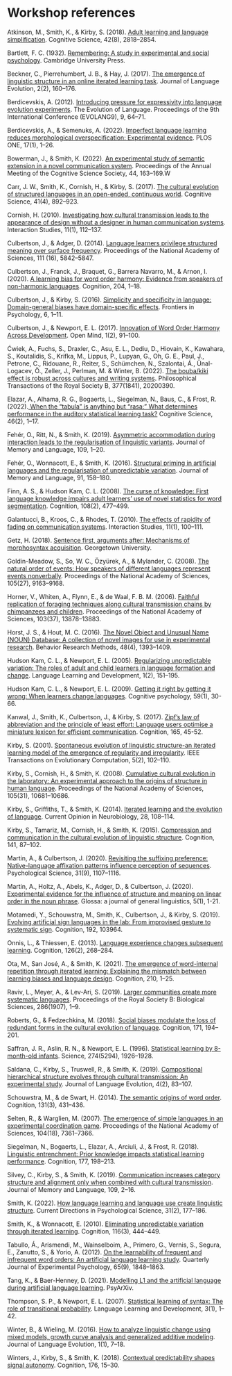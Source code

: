 # Workshop references

Atkinson, M., Smith, K., & Kirby, S. (2018). [Adult learning and language simplification](https://doi.org/10.1111/cogs.12686). Cognitive Science, 42(8), 2818–2854.

Bartlett, F. C. (1932). [Remembering: A study in experimental and social psychology](https://doi.org/10.1017/CBO9780511759185). Cambridge University Press.

Beckner, C., Pierrehumbert, J. B., & Hay, J. (2017). [The emergence of linguistic structure in an online iterated learning task](https://doi.org/10.1093/jole/lzx001). Journal of Language Evolution, 2(2), 160–176.

Berdicevskis, A. (2012). [Introducing pressure for expressivity into language evolution experiments](https://doi.org/10.1142/9789814401500_0009). The Evolution of Language. Proceedings of the 9th International Conference (EVOLANG9), 9, 64–71.

Berdicevskis, A., & Semenuks, A. (2022). [Imperfect language learning reduces morphological overspecification: Experimental evidence](https://doi.org/10.1371/journal.pone.0262876). PLOS ONE, 17(1), 1–26.

Bowerman, J., & Smith, K. (2022). [An experimental study of semantic extension in a novel communication system](https://escholarship.org/uc/item/3x3398ct). Proceedings of the Annual Meeting of the Cognitive Science Society, 44, 163–169.W

Carr, J. W., Smith, K., Cornish, H., & Kirby, S. (2017). [The cultural evolution of structured languages in an open-ended, continuous world](https://doi.org/10.1111/cogs.12371). Cognitive Science, 41(4), 892–923.

Cornish, H. (2010). [Investigating how cultural transmission leads to the appearance of design without a designer in human communication systems](https://doi.org/10.1075/is.11.1.02cor). Interaction Studies, 11(1), 112–137.

Culbertson, J., & Adger, D. (2014). [Language learners privilege structured meaning over surface frequency](https://www.pnas.org/doi/abs/10.1073/pnas.1320525111). Proceedings of the National Academy of Sciences, 111 (16), 5842–5847.

Culbertson, J., Franck, J., Braquet, G., Barrera Navarro, M., & Arnon, I. (2020). [A learning bias for word order harmony: Evidence from speakers of non-harmonic languages](https://doi.org/10.1016/j.cognition.2020.104392). Cognition, 204, 1–18.

Culbertson, J., & Kirby, S. (2016). [Simplicity and specificity in language: Domain-general biases have domain-specific effects](https://doi.org/10.3389/fpsyg.2015.01964). Frontiers in Psychology, 6, 1–11.

Culbertson, J., & Newport, E. L. (2017). [Innovation of Word Order Harmony Across Development](https://doi.org/10.1162/opmi_a_00010). Open Mind, 1(2), 91–100.

Ćwiek, A., Fuchs, S., Draxler, C., Asu, E. L., Dediu, D., Hiovain, K., Kawahara, S., Koutalidis, S., Krifka, M., Lippus, P., Lupyan, G., Oh, G. E., Paul, J., Petrone, C., Ridouane, R., Reiter, S., Schümchen, N., Szalontai, Á., Ünal-Logacev, Ö., Zeller, J., Perlman, M. & Winter, B. (2022). [The bouba/kiki effect is robust across cultures and writing systems](https://royalsocietypublishing.org/doi/10.1098/rstb.2020.0390). Philosophical Transactions of the Royal Society B, 377(1841), 20200390.

Elazar, A., Alhama, R. G., Bogaerts, L., Siegelman, N., Baus, C., & Frost, R. (2022).[ When the “tabula” is anything but “rasa:” What determines performance in the auditory statistical learning task?](https://doi.org/10.1111/cogs.13102) Cognitive Science, 46(2), 1–17. 

Fehér, O., Ritt, N., & Smith, K. (2019). [Asymmetric accommodation during interaction leads to the regularisation of linguistic variants](https://doi.org/10.1016/j.jml.2019.104036). Journal of Memory and Language, 109, 1–20.

Fehér, O., Wonnacott, E., & Smith, K. (2016). [Structural priming in artificial languages and the regularisation of unpredictable variation](https://doi.org/10.1016/j.jml.2016.06.002). Journal of Memory and Language, 91, 158–180.

Finn, A. S., & Hudson Kam, C. L. (2008). [The curse of knowledge: First language knowledge impairs adult learners’ use of novel statistics for word segmentation](https://doi.org/10.1016/j.cognition.2008.04.002). Cognition, 108(2), 477–499.

Galantucci, B., Kroos, C., & Rhodes, T. (2010). [The effects of rapidity of fading on communication systems](https://doi.org/10.1075/bct.45.06gal). Interaction Studies, 11(1), 100–111.

Getz, H. (2018). [Sentence first, arguments after: Mechanisms of morphosyntax acquisition](https://repository.library.georgetown.edu/handle/10822/1051991). Georgetown University.

Goldin-Meadow, S., So, W. C., Özyürek, A., & Mylander, C. (2008). [The natural order of events: How speakers of different languages represent events nonverbally](https://doi.org/10.1073/pnas.0710060105). Proceedings of the National Academy of Sciences, 105(27), 9163–9168.

Horner, V., Whiten, A., Flynn, E., & de Waal, F. B. M. (2006). [Faithful replication of foraging techniques along cultural transmission chains by chimpanzees and children](https://doi.org/10.1073/pnas.0606015103). Proceedings of the National Academy of Sciences, 103(37), 13878–13883.

Horst, J. S., & Hout, M. C. (2016). [The Novel Object and Unusual Name (NOUN) Database: A collection of novel images for use in experimental research](https://doi.org/10.3758/s13428-015-0647-3). Behavior Research Methods, 48(4), 1393–1409.

Hudson Kam, C. L., & Newport, E. L. (2005). [Regularizing unpredictable variation: The roles of adult and child learners in language formation and change](https://doi.org/10.1080/15475441.2005.9684215). Language Learning and Development, 1(2), 151–195.

Hudson Kam, C. L., & Newport, E. L. (2009). [Getting it right by getting it wrong: When learners change languages](https://www.sciencedirect.com/science/article/pii/S0010028509000048). Cognitive psychology, 59(1), 30-66.

Kanwal, J., Smith, K., Culbertson, J., & Kirby, S. (2017). [Zipf’s law of abbreviation and the principle of least effort: Language users optimise a miniature lexicon for efficient communication](https://www.sciencedirect.com/science/article/pii/S0010027717301166). Cognition, 165, 45-52.

Kirby, S. (2001). [Spontaneous evolution of linguistic structure-an iterated learning model of the emergence of regularity and irregularity](https://doi.org/10.1109/4235.918430). IEEE Transactions on Evolutionary Computation, 5(2), 102–110.

Kirby, S., Cornish, H., & Smith, K. (2008). [Cumulative cultural evolution in the laboratory: An experimental approach to the origins of structure in human language](https://doi.org/10.1073/pnas.0707835105). Proceedings of the National Academy of Sciences, 105(31), 10681–10686.

Kirby, S., Griffiths, T., & Smith, K. (2014). [Iterated learning and the evolution of language](https://doi.org/10.1016/j.conb.2014.07.014). Current Opinion in Neurobiology, 28, 108–114.

Kirby, S., Tamariz, M., Cornish, H., & Smith, K. (2015). [Compression and communication in the cultural evolution of linguistic structure](https://doi.org/10.1016/j.cognition.2015.03.016). Cognition, 141, 87–102.

Martin, A., & Culbertson, J. (2020). [Revisiting the suffixing preference: Native-language affixation patterns influence perception of sequences](https://doi.org/10.1177/0956797620931108). Psychological Science, 31(9), 1107–1116.

Martin, A., Holtz, A., Abels, K., Adger, D., & Culbertson, J. (2020). [Experimental evidence for the influence of structure and meaning on linear order in the noun phrase](https://www.glossa-journal.org/article/id/5345/). Glossa: a journal of general linguistics, 5(1), 1-21.

Motamedi, Y., Schouwstra, M., Smith, K., Culbertson, J., & Kirby, S. (2019). [Evolving artificial sign languages in the lab: From improvised gesture to systematic sign](https://doi.org/10.1016/j.cognition.2019.05.001). Cognition, 192, 103964.

Onnis, L., & Thiessen, E. (2013). [Language experience changes subsequent learning](https://doi.org/10.1016/j.cognition.2012.10.008). Cognition, 126(2), 268–284.

Ota, M., San José, A., & Smith, K. (2021). [The emergence of word-internal repetition through iterated learning: Explaining the mismatch between learning biases and language design](https://doi.org/10.1016/j.cognition.2021.104585). Cognition, 210, 1–25.

Raviv, L., Meyer, A., & Lev-Ari, S. (2019). [Larger communities create more systematic languages](https://doi.org/10.1098/rspb.2019.1262). Proceedings of the Royal Society B: Biological Sciences, 286(1907), 1–9.

Roberts, G., & Fedzechkina, M. (2018). [Social biases modulate the loss of redundant forms in the cultural evolution of language](https://doi.org/10.1016/j.cognition.2017.11.005). Cognition, 171, 194–201.

Saffran, J. R., Aslin, R. N., & Newport, E. L. (1996). [Statistical learning by 8-month-old infants](https://doi.org/10.1126/science.274.5294.1926). Science, 274(5294), 1926–1928.

Saldana, C., Kirby, S., Truswell, R., & Smith, K. (2019). [Compositional hierarchical structure evolves through cultural transmission: An experimental study](https://doi.org/10.1093/jole/lzz002). Journal of Language Evolution, 4(2), 83–107.

Schouwstra, M., & de Swart, H. (2014). [The semantic origins of word order](https://doi.org/10.1016/j.cognition.2014.03.004). Cognition, 131(3), 431–436.

Selten, R., & Warglien, M. (2007). [The emergence of simple languages in an experimental coordination game](https://doi.org/10.1073/pnas.0702077104). Proceedings of the National Academy of Sciences, 104(18), 7361–7366.

Siegelman, N., Bogaerts, L., Elazar, A., Arciuli, J., & Frost, R. (2018). [Linguistic entrenchment: Prior knowledge impacts statistical learning performance](https://doi.org/10.1016/j.cognition.2018.04.011s). Cognition, 177, 198–213.

Silvey, C., Kirby, S., & Smith, K. (2019). [Communication increases category structure and alignment only when combined with cultural transmission](https://doi.org/10.1016/j.jml.2019.104051). Journal of Memory and Language, 109, 2–16.

Smith, K. (2022). [How language learning and language use create linguistic structure](https://doi.org/10.1177/09637214211068127). Current Directions in Psychological Science, 31(2), 177–186.

Smith, K., & Wonnacott, E. (2010). [Eliminating unpredictable variation through iterated learning](https://doi.org/10.1016/j.cognition.2010.06.004). Cognition, 116(3), 444–449.

Tabullo, Á., Arismendi, M., Wainselboim, A., Primero, G., Vernis, S., Segura, E., Zanutto, S., & Yorio, A. (2012). [On the learnability of frequent and infrequent word orders: An artificial language learning study](https://doi.org/10.1080/17470218.2012.677848). Quarterly Journal of Experimental Psychology, 65(9), 1848–1863.

Tang, K., & Baer-Henney, D. (2021). [Modelling L1 and the artificial language during artificial language learning](https://doi.org/10.31234/osf.io/df8ru). PsyArXiv.

Thompson, S. P., & Newport, E. L. (2007). [Statistical learning of syntax: The role of transitional probability](https://doi.org/10.1207/s15473341lld0301_1). Language Learning and Development, 3(1), 1–42.

Winter, B., & Wieling, M. (2016). [How to analyze linguistic change using mixed models, growth curve analysis and generalized additive modeling](https://doi.org/10.1093/jole/lzv003). Journal of Language Evolution, 1(1), 7–18.

Winters, J., Kirby, S., & Smith, K. (2018). [Contextual predictability shapes signal autonomy](https://doi.org/10.1016/j.cognition.2018.03.002). Cognition, 176, 15–30.
